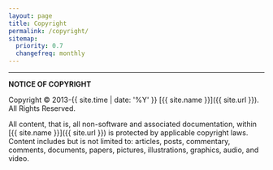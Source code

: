 ```yaml
---
layout: page
title: Copyright
permalink: /copyright/
sitemap:
  priority: 0.7
  changefreq: monthly
---
```


<hr>

<strong>NOTICE OF COPYRIGHT</strong>

Copyright &copy; 2013-{{ site.time | date: '%Y' }} [{{ site.name }}]({{ site.url }}). All Rights Reserved.

All content, that is, all non-software and associated documentation, within [{{ site.name }}]({{ site.url }}) is protected by applicable copyright laws. Content includes but is not limited to: articles, posts, commentary, comments, documents, papers, pictures, illustrations, graphics, audio, and video.
